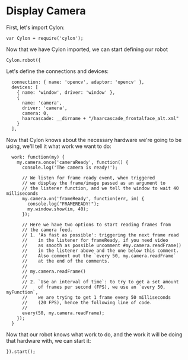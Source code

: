 # Display Camera

First, let's import Cylon:

    var Cylon = require('cylon');

Now that we have Cylon imported, we can start defining our robot

    Cylon.robot({

Let's define the connections and devices:

      connection: { name: 'opencv', adaptor: 'opencv' },
      devices: [
        { name: 'window', driver: 'window' },
        {
          name: 'camera',
          driver: 'camera',
          camera: 0,
          haarcascade: __dirname + "/haarcascade_frontalface_alt.xml"
        }
      ],

Now that Cylon knows about the necessary hardware we're going to be using, we'll
tell it what work we want to do:

      work: function(my) {
        my.camera.once('cameraReady', function() {
          console.log('The camera is ready!');

          // We listen for frame ready event, when triggered
          // we display the frame/image passed as an argument to
          // the listener function, and we tell the window to wait 40 milliseconds
          my.camera.on('frameReady', function(err, im) {
            console.log("FRAMEREADY!");
            my.window.show(im, 40);
          });

          // Here we have two options to start reading frames from
          // the camera feed.
          // 1. 'As fast as possible': triggering the next frame read
          //    in the listener for frameReady, if you need video
          //    as smooth as possible uncomment #my.camera.readFrame()
          //    in the listener above and the one below this comment.
          //    Also comment out the `every 50, my.camera.readFrame`
          //    at the end of the comments.
          //
          // my.camera.readFrame()
          //
          // 2. `Use an interval of time`: to try to get a set amount
          //    of frames per second (FPS), we use an `every 50, myFunction`,
          //    we are trying to get 1 frame every 50 milliseconds
          //    (20 FPS), hence the following line of code.
          //
          every(50, my.camera.readFrame);
        });
      }

Now that our robot knows what work to do, and the work it will be doing that
hardware with, we can start it:

    }).start();
